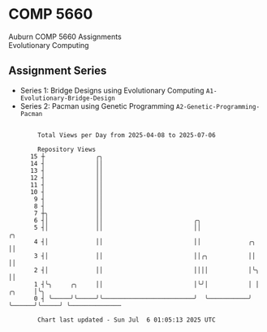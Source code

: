 # COMP 5660
Auburn COMP 5660 Assignments  
Evolutionary Computing

## Assignment Series
- Series 1: Bridge Designs using Evolutionary Computing `A1-Evolutionary-Bridge-Design`
- Series 2: Pacman using Genetic Programming `A2-Genetic-Programming-Pacman`

```

        Total Views per Day from 2025-04-08 to 2025-07-06

        Repository Views
      15 ┼              ╭╮
      14 ┤              ││
      13 ┤              ││
      12 ┤              ││
      11 ┤              ││
      10 ┤              ││
       9 ┤              ││
       8 ┤              ││
       7 ┼╮             ││
       6 ┤│             ││                         ╭╮
       5 ┤│             ││                         ││                             ╭╮
       4 ┤│             ││                         ││             ╭╮              ││
       3 ┤│             ││                         ││╭╮           ││              ││
       2 ┤│             ││                         ││││           │╰╮             ││
       1 ┤╰╮     ╭╮     ││                         │╰╯│           │ │      ╭╮     │╰╮
       0 ┤ ╰─────╯╰─────╯╰─────────────────────────╯  ╰───────────╯ ╰──────╯╰─────╯ ╰──────────────

        Chart last updated - Sun Jul  6 01:05:13 2025 UTC
        
```
